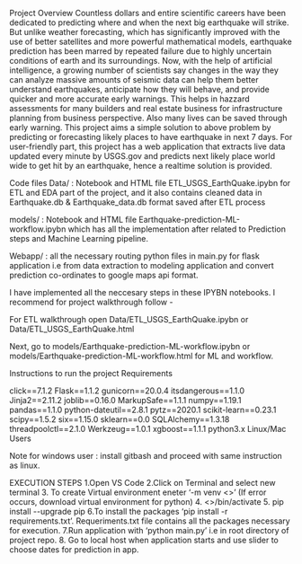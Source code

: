 Project Overview
Countless dollars and entire scientific careers have been dedicated to predicting where and when the next big earthquake will strike. But unlike weather forecasting, which has significantly improved with the use of better satellites and more powerful mathematical models, earthquake prediction has been marred by repeated failure due to highly uncertain conditions of earth and its surroundings. Now, with the help of artificial intelligence, a growing number of scientists say changes in the way they can analyze massive amounts of seismic data can help them better understand earthquakes, anticipate how they will behave, and provide quicker and more accurate early warnings. This helps in hazzard assessments for many builders and real estate business for infrastructure planning from business perspective. Also many lives can be saved through early warning. This project aims a simple solution to above problem by predicting or forecasting likely places to have earthquake in next 7 days. For user-friendly part, this project has a web application that extracts live data updated every minute by USGS.gov and predicts next likely place world wide to get hit by an earthquake, hence a realtime solution is provided.

Code files
Data/ : Notebook and HTML file ETL_USGS_EarthQuake.ipybn for ETL and EDA part of the project, and it also contains cleaned data in Earthquake.db & Earthquake_data.db format saved after ETL process

models/ : Notebook and HTML file Earthquake-prediction-ML-workflow.ipybn which has all the implementation after related to Prediction steps and Machine Learning pipeline.

Webapp/ : all the necessary routing python files in main.py for flask application i.e from data extraction to modeling application and convert prediction co-ordinates to google maps api format.

I have implemented all the neccesary steps in these IPYBN notebooks. I recommend for project walkthrough follow -

For ETL walkthrough open Data/ETL_USGS_EarthQuake.ipybn or Data/ETL_USGS_EarthQuake.html

Next, go to models/Earthquake-prediction-ML-workflow.ipybn or models/Earthquake-prediction-ML-workflow.html for ML and workflow.

Instructions to run the project
Requirements

click==7.1.2
Flask==1.1.2
gunicorn==20.0.4
itsdangerous==1.1.0
Jinja2==2.11.2
joblib==0.16.0
MarkupSafe==1.1.1
numpy==1.19.1
pandas==1.1.0
python-dateutil==2.8.1
pytz==2020.1
scikit-learn==0.23.1
scipy==1.5.2
six==1.15.0
sklearn==0.0
SQLAlchemy==1.3.18
threadpoolctl==2.1.0
Werkzeug==1.0.1
xgboost==1.1.1
python3.x
Linux/Mac Users

Note for windows user : install gitbash and proceed with same instruction as linux.

EXECUTION STEPS
1.Open VS Code
2.Click on Terminal and select new terminal
3. To create Virtual environment eneter ‘-m venv <<any environment name>>’ (If error occurs, download virtual environment for python)
4. <<any environment name>>/bin/activate
5. pip install --upgrade pip 
6.To install the packages ‘pip install -r requirements.txt’. Requeriments.txt file contains all the packages necessary for execution. 
7.Run application with ‘python main.py’ i.e in root directory of project repo.
8. Go to local host when application starts and use slider to choose dates for prediction in app.


